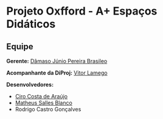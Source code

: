 # Projeto Oxfford - A+ Espaços Didáticos

## Equipe

**Gerente:** [Dâmaso Júnio Pereira Brasileo](https://github.com/juniopereirab)

**Acompanhante da DiProj:** [Vitor Lamego](https://github.com/VitorLamego)

**Desenvolvedores:**
- [Ciro Costa de Araújo](https://github.com/ciro-c)
- [Matheus Salles Blanco](https://github.com/MatheusBlanco)
- Rodrigo Castro Gonçalves